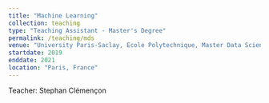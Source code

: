 ```yaml
---
title: "Machine Learning"
collection: teaching
type: "Teaching Assistant - Master's Degree"
permalink: /teaching/mds
venue: "University Paris-Saclay, Ecole Polytechnique, Master Data Science"
startdate: 2019
enddate: 2021
location: "Paris, France"
---
```


Teacher: Stephan Clémençon
